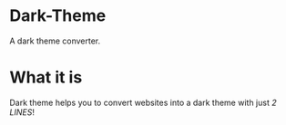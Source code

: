 # Dark-Theme
A dark theme converter.

# What it is
Dark theme helps you to convert websites into a dark theme with just *2 LINES*!
